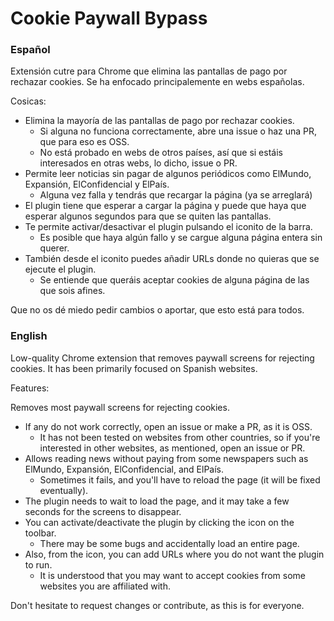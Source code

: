 # Cookie Paywall Bypass

### Español
Extensión cutre para Chrome que elimina las pantallas de pago por rechazar cookies. 
Se ha enfocado principalemente en webs españolas.

Cosicas:
* Elimina la mayoría de las pantallas de pago por rechazar cookies.
  * Si alguna no funciona correctamente, abre una issue o haz una PR, que para eso es OSS.
  * No está probado en webs de otros países, así que si estáis interesados en otras webs, lo dicho, issue o PR.
* Permite leer noticias sin pagar de algunos periódicos como ElMundo, Expansión, ElConfidencial y ElPaís.
  * Alguna vez falla y tendrás que recargar la página (ya se arreglará)
* El plugin tiene que esperar a cargar la página y puede que haya que esperar algunos segundos para que se quiten las pantallas.
* Te permite activar/desactivar el plugin pulsando el iconito de la barra. 
  * Es posible que haya algún fallo y se cargue alguna página entera sin querer.
* También desde el iconito puedes añadir URLs donde no quieras que se ejecute el plugin.
  * Se entiende que queráis aceptar cookies de alguna página de las que sois afines.

Que no os dé miedo pedir cambios o aportar, que esto está para todos.

### English
Low-quality Chrome extension that removes paywall screens for rejecting cookies. It has been primarily focused on Spanish websites.

Features:

Removes most paywall screens for rejecting cookies.
* If any do not work correctly, open an issue or make a PR, as it is OSS.
  * It has not been tested on websites from other countries, so if you're interested in other websites, as mentioned, open an issue or PR.
* Allows reading news without paying from some newspapers such as ElMundo, Expansión, ElConfidencial, and ElPaís.
  * Sometimes it fails, and you'll have to reload the page (it will be fixed eventually).
* The plugin needs to wait to load the page, and it may take a few seconds for the screens to disappear.
* You can activate/deactivate the plugin by clicking the icon on the toolbar.
  * There may be some bugs and accidentally load an entire page.
* Also, from the icon, you can add URLs where you do not want the plugin to run.
  * It is understood that you may want to accept cookies from some websites you are affiliated with.

Don't hesitate to request changes or contribute, as this is for everyone.
